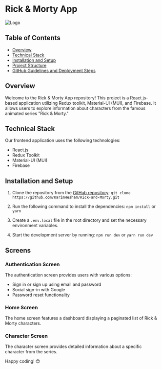 # Rick & Morty App

![Logo](https://upload.wikimedia.org/wikipedia/commons/thumb/b/b1/Rick_and_Morty.svg/2560px-Rick_and_Morty.svg.png)

## Table of Contents

- [Overview](#overview)
- [Technical Stack](#technical-stack)
- [Installation and Setup](#installation-and-setup)
- [Project Structure](#project-structure)
- [GitHub Guidelines and Deployment Steps](#github-guidelines-and-deployment-steps)

## Overview

Welcome to the Rick & Morty App repository! This project is a React.js-based application utilizing Redux toolkit, Material-UI (MUI), and Firebase. It allows users to explore information about characters from the famous animated series "Rick & Morty."

## Technical Stack

Our frontend application uses the following technologies:

- React.js
- Redux Toolkit
- Material-UI (MUI)
- Firebase

## Installation and Setup

1. Clone the repository from the [GitHub repository](https://github.com/KarimHesham/Rick-and-Morty.git): `git clone https://github.com/KarimHesham/Rick-and-Morty.git`

2. Run the following command to install the dependencies: `npm install` or `yarn`

3. Create a `.env.local` file in the root directory and set the necessary environment variables.

4. Start the development server by running: `npm run dev` or `yarn run dev`

## Screens

### Authentication Screen

The authentication screen provides users with various options:

- Sign in or sign up using email and password
- Social sign-in with Google
- Password reset functionality

### Home Screen

The home screen features a dashboard displaying a paginated list of Rick & Morty characters.

### Character Screen

The character screen provides detailed information about a specific character from the series.

Happy coding! 😊
